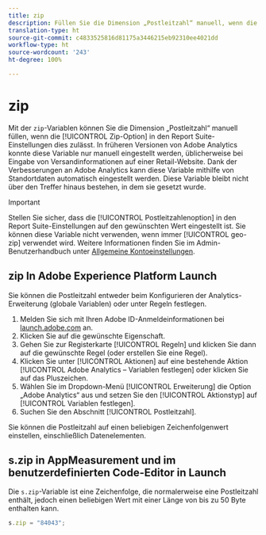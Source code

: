 ```yaml
---
title: zip
description: Füllen Sie die Dimension „Postleitzahl“ manuell, wenn die Report Suite-Einstellungen dies zulassen.
translation-type: ht
source-git-commit: c4833525816d81175a3446215eb92310ee4021dd
workflow-type: ht
source-wordcount: '243'
ht-degree: 100%

---
```



# zip

Mit der `zip`-Variablen können Sie die Dimension „Postleitzahl“ manuell füllen, wenn die [!UICONTROL Zip-Option] in den Report Suite-Einstellungen dies zulässt. In früheren Versionen von Adobe Analytics konnte diese Variable nur manuell eingestellt werden, üblicherweise bei Eingabe von Versandinformationen auf einer Retail-Website. Dank der Verbesserungen an Adobe Analytics kann diese Variable mithilfe von Standortdaten automatisch eingestellt werden. Diese Variable bleibt nicht über den Treffer hinaus bestehen, in dem sie gesetzt wurde.

>[!IMPORTANT]
>
>Stellen Sie sicher, dass die [!UICONTROL Postleitzahlenoption] in den Report Suite-Einstellungen auf den gewünschten Wert eingestellt ist. Sie können diese Variable nicht verwenden, wenn immer [!UICONTROL geo-zip] verwendet wird. Weitere Informationen finden Sie im Admin-Benutzerhandbuch unter [Allgemeine Kontoeinstellungen](/help/admin/admin/general-acct-settings-admin.md).

## zip In Adobe Experience Platform Launch

Sie können die Postleitzahl entweder beim Konfigurieren der Analytics-Erweiterung (globale Variablen) oder unter Regeln festlegen.

1. Melden Sie sich mit Ihren Adobe ID-Anmeldeinformationen bei [launch.adobe.com](https://launch.adobe.com) an.
2. Klicken Sie auf die gewünschte Eigenschaft.
3. Gehen Sie zur Registerkarte [!UICONTROL Regeln] und klicken Sie dann auf die gewünschte Regel (oder erstellen Sie eine Regel).
4. Klicken Sie unter [!UICONTROL Aktionen] auf eine bestehende Aktion [!UICONTROL Adobe Analytics – Variablen festlegen] oder klicken Sie auf das Pluszeichen.
5. Wählen Sie im Dropdown-Menü [!UICONTROL Erweiterung] die Option „Adobe Analytics“ aus und setzen Sie den [!UICONTROL Aktionstyp] auf [!UICONTROL Variablen festlegen].
6. Suchen Sie den Abschnitt [!UICONTROL Postleitzahl].

Sie können die Postleitzahl auf einen beliebigen Zeichenfolgenwert einstellen, einschließlich Datenelementen.

## s.zip in AppMeasurement und im benutzerdefinierten Code-Editor in Launch

Die `s.zip`-Variable ist eine Zeichenfolge, die normalerweise eine Postleitzahl enthält, jedoch einen beliebigen Wert mit einer Länge von bis zu 50 Byte enthalten kann.

```js
s.zip = "84043";
```
